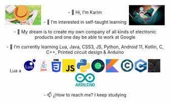 <img src='https://github.com/KarimRamirez/KarimRamirez/blob/main/img/Luffy.gif' width='22.5%' align='left'/>
<img src='https://github.com/KarimRamirez/KarimRamirez/blob/main/img/Zoro.gif' width='22.5%' align='right'/>
<p align='center'>- 👋 Hi, I’m Karim</p>
<p align='center'>- 👀 I’m interested in self-taught learning</p>
<p align='center'>- 💞️ My dream is to create my own company of all kinds of electronic products and one day be able to work at Google</p>
<p align='center'>- 🌱 I’m currently learning Lua, Java, CSS3, JS, Python, Android 11, Kotlin, C, C++, Printed circuit design & Arduino</p>
<p align='center'>
    Lua
    a
    <img src='https://github.com/KarimRamirez/KarimRamirez/blob/main/learning/Lua.png' height='42px'/>
    <img src='https://github.com/KarimRamirez/KarimRamirez/blob/main/learning/Java.png' height='42px'/>
    <img src='https://github.com/KarimRamirez/KarimRamirez/blob/main/learning/CSS3.png' height='42px'/>
    <img src='https://github.com/KarimRamirez/KarimRamirez/blob/main/learning/Javascript.png' height='42px'/>
    <img src='https://github.com/KarimRamirez/KarimRamirez/blob/main/learning/Python.png' height='42px'/>
    <img src='https://github.com/KarimRamirez/KarimRamirez/blob/main/learning/Android11.png' height='42px'/>
    <img src='https://github.com/KarimRamirez/KarimRamirez/blob/main/learning/Kotlin.png' height='42px'/>
    <img src='https://github.com/KarimRamirez/KarimRamirez/blob/main/learning/C.png' height='42px'/>
    <img src='https://github.com/KarimRamirez/KarimRamirez/blob/main/learning/C++.png' height='42px'/>
    <img src='https://github.com/KarimRamirez/KarimRamirez/blob/main/learning/PrintedCircuitDesign.jpg' height='42px'/>
    <img src='https://github.com/KarimRamirez/KarimRamirez/blob/main/learning/Arduino.png' height='42px'/>
</p>
<p align='center'>- 📫 ¿How to reach me? I keep studying</p>

